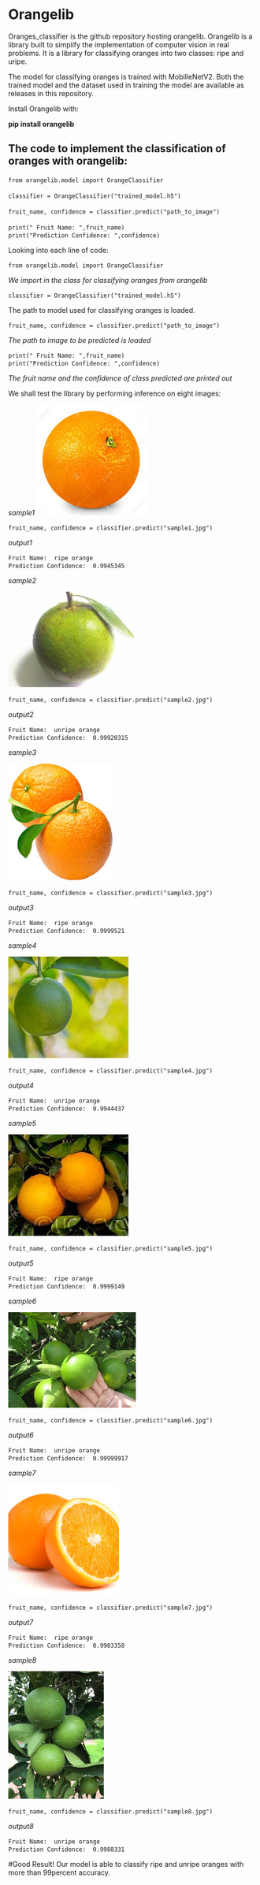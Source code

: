 # Orangelib

Oranges_classifier is the github repository hosting orangelib. Orangelib is a library built to simplify the implementation of computer vision in real problems. It is a library for classifying oranges into two classes: ripe and uripe. 

The model for classifying oranges is trained with MobilleNetV2. Both the trained model and the dataset used in training the model are available as releases in this repository.

Install Orangelib with:

**pip install orangelib**

## The code to implement the classification of oranges with orangelib:
```
from orangelib.model import OrangeClassifier

classifier = OrangeClassifier("trained_model.h5")

fruit_name, confidence = classifier.predict("path_to_image")

print(" Fruit Name: ",fruit_name)
print("Prediction Confidence: ",confidence)
```
Looking into each line of code: 
```
from orangelib.model import OrangeClassifier
```

*We import in the class for classifying oranges from orangelib*

```
classifier = OrangeClassifier("trained_model.h5")
```

The path to model used for classifying oranges is loaded.
```
fruit_name, confidence = classifier.predict("path_to_image")
```

*The path to image to be predicted is loaded*
```
print(" Fruit Name: ",fruit_name)
print("Prediction Confidence: ",confidence)
```

*The fruit name and the confidence of class predicted are printed out*

We shall test the library by performing inference on eight images:

*sample1*
![alt_test1](photos/sample1.jpg)

```
fruit_name, confidence = classifier.predict("sample1.jpg")
```

*output1*
```
Fruit Name:  ripe orange
Prediction Confidence:  0.9945345
```

*sample2*

![alt_test2](photos/sample2.jpg)

```
fruit_name, confidence = classifier.predict("sample2.jpg")
```

*output2*
```
Fruit Name:  unripe orange
Prediction Confidence:  0.99920315
```

*sample3*

![alt_test3](photos/sample3.jpg)

```
fruit_name, confidence = classifier.predict("sample3.jpg")
```

*output3*
```
Fruit Name:  ripe orange
Prediction Confidence:  0.9999521
```

*sample4*

![alt_test4](photos/sample4.jpg)

```
fruit_name, confidence = classifier.predict("sample4.jpg")
```
*output4*
```
Fruit Name:  unripe orange
Prediction Confidence:  0.9944437
```

*sample5*

![alt_test5](photos/sample5.jpg)

```
fruit_name, confidence = classifier.predict("sample5.jpg")
```
*output5*
```
Fruit Name:  ripe orange
Prediction Confidence:  0.9999149
```

*sample6*

![alt_test6](photos/sample6.jpg)

```
fruit_name, confidence = classifier.predict("sample6.jpg")
```
*output6*
```
Fruit Name:  unripe orange
Prediction Confidence:  0.99999917
```

*sample7*

![alt_test7](photos/sample7.jpg)

```
fruit_name, confidence = classifier.predict("sample7.jpg")
```
*output7*
```
Fruit Name:  ripe orange
Prediction Confidence:  0.9983358
```

*sample8*

![alt_test8](photos/sample8.jpg)

```
fruit_name, confidence = classifier.predict("sample8.jpg")
```
*output8*
```
Fruit Name:  unripe orange
Prediction Confidence:  0.9988331
```

#Good Result!
Our model is able to classify ripe and unripe oranges with more than 99percent accuracy.






